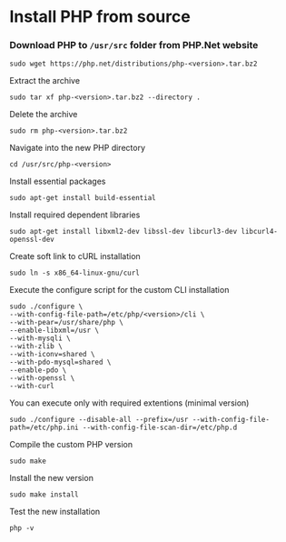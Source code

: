 # Install PHP from source
### Download PHP to `/usr/src` folder from PHP.Net website

    sudo wget https://php.net/distributions/php-<version>.tar.bz2

Extract the archive

    sudo tar xf php-<version>.tar.bz2 --directory .

Delete the archive

    sudo rm php-<version>.tar.bz2

Navigate into the new PHP directory

    cd /usr/src/php-<version>

Install essential packages

    sudo apt-get install build-essential

Install required dependent libraries

    sudo apt-get install libxml2-dev libssl-dev libcurl3-dev libcurl4-openssl-dev

Create soft link to cURL installation

    sudo ln -s x86_64-linux-gnu/curl

Execute the configure script for the custom CLI installation

    sudo ./configure \
    --with-config-file-path=/etc/php/<version>/cli \
    --with-pear=/usr/share/php \
    --enable-libxml=/usr \
    --with-mysqli \
    --with-zlib \
    --with-iconv=shared \
    --with-pdo-mysql=shared \
    --enable-pdo \
    --with-openssl \
    --with-curl

You can execute only with required extentions (minimal version)

    sudo ./configure --disable-all --prefix=/usr --with-config-file-path=/etc/php.ini --with-config-file-scan-dir=/etc/php.d

Compile the custom PHP version

    sudo make

Install the new version

    sudo make install

Test the new installation

    php -v